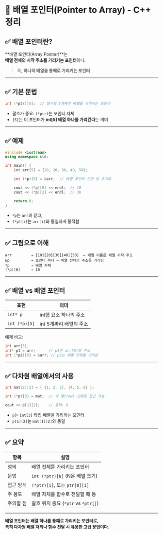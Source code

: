 # 🧭 배열 포인터(Pointer to Array) - C++ 정리

## ✅ 배열 포인터란?

**배열 포인터(Array Pointer)**는  
**배열 전체의 시작 주소를 가리키는 포인터**이다.

> 즉, **하나의 배열을 통째로 가리키는 포인터**

---

## ✅ 기본 문법

```cpp
int (*ptr)[5];  // 정수형 5개짜리 배열을 가리키는 포인터
```

- 괄호가 중요: `(*ptr)`는 포인터 자체
- `[5]`는 이 포인터가 **int[5] 배열 하나를 가리킨다**는 의미

---

## ✅ 예제

```cpp
#include <iostream>
using namespace std;

int main() {
    int arr[5] = {10, 20, 30, 40, 50};

    int (*p)[5] = &arr;  // 배열 포인터 선언 및 초기화

    cout << (*p)[0] << endl;  // 10
    cout << (*p)[2] << endl;  // 30

    return 0;
}
```

- `*p`는 `arr`과 같고,  
- `(*p)[i]`는 `arr[i]`와 동일하게 동작함

---

## ✅ 그림으로 이해

```
arr         → [10][20][30][40][50]  ← 배열 이름은 배열 시작 주소
&p          → 포인터 하나 → 배열 전체의 주소를 가리킴
*p          → 배열 자체
(*p)[0]     → 10
```

---

## ✅ 배열 vs 배열 포인터

| 표현             | 의미 |
|------------------|------|
| `int* p`         | int형 요소 하나의 주소 |
| `int (*p)[5]`    | int 5개짜리 배열의 주소 |

예제 비교:

```cpp
int arr[5];
int* p1 = arr;      // p1은 arr[0]의 주소
int (*p2)[5] = &arr; // p2는 배열 전체를 가리킴
```

---

## ✅ 다차원 배열에서의 사용

```cpp
int mat[2][3] = { {1, 2, 3}, {4, 5, 6} };

int (*p)[3] = mat;  // 각 행(row) 단위로 접근 가능

cout << p[1][2];    // 출력: 6
```

- `p`는 `int[3]` 타입 배열을 가리키는 포인터
- `p[1][2]`는 `mat[1][2]`와 동일

---

## ✅ 요약

| 항목         | 설명 |
|--------------|------|
| 정의         | 배열 전체를 가리키는 포인터 |
| 문법         | `int (*ptr)[N]` (N은 배열 크기) |
| 접근 방식    | `(*ptr)[i]`, 또는 `ptr[0][i]` |
| 주 용도      | 배열 자체를 함수로 전달할 때 등 |
| 주의할 점    | 괄호 위치 중요 (`*ptr` vs `*ptr[]`) |

---

**배열 포인터는 배열 하나를 통째로 가리키는 포인터로,  
특히 다차원 배열 처리나 함수 전달 시 유용한 고급 문법이다.**
